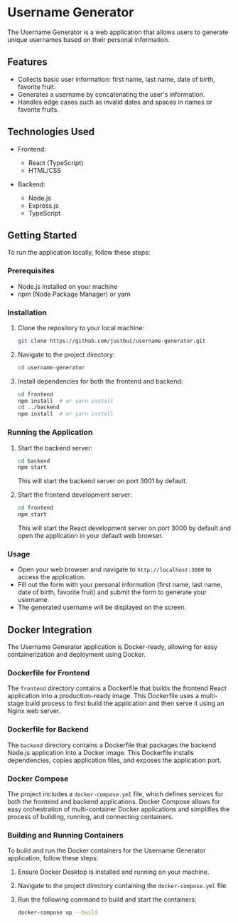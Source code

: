 # Username Generator

The Username Generator is a web application that allows users to generate unique usernames based on their personal information.

## Features

- Collects basic user information: first name, last name, date of birth, favorite fruit.
- Generates a username by concatenating the user's information.
- Handles edge cases such as invalid dates and spaces in names or favorite fruits.

## Technologies Used

- Frontend:
  - React (TypeScript)
  - HTML/CSS

- Backend:
  - Node.js
  - Express.js
  - TypeScript

## Getting Started

To run the application locally, follow these steps:

### Prerequisites

- Node.js installed on your machine
- npm (Node Package Manager) or yarn

### Installation

1. Clone the repository to your local machine:

   ```bash
   git clone https://github.com/justbui/username-generator.git
   ```

2. Navigate to the project directory:

   ```bash
   cd username-generator
   ```

3. Install dependencies for both the frontend and backend:

   ```bash
   cd frontend
   npm install  # or yarn install
   cd ../backend
   npm install  # or yarn install
   ```

### Running the Application

1. Start the backend server:

   ```bash
   cd backend
   npm start
   ```

   This will start the backend server on port 3001 by default.

2. Start the frontend development server:

   ```bash
   cd frontend
   npm start
   ```

   This will start the React development server on port 3000 by default and open the application in your default web browser.

### Usage

- Open your web browser and navigate to `http://localhost:3000` to access the application.
- Fill out the form with your personal information (first name, last name, date of birth, favorite fruit) and submit the form to generate your username.
- The generated username will be displayed on the screen.

## Docker Integration

The Username Generator application is Docker-ready, allowing for easy containerization and deployment using Docker.

### Dockerfile for Frontend

The `frontend` directory contains a Dockerfile that builds the frontend React application into a production-ready image. This Dockerfile uses a multi-stage build process to first build the application and then serve it using an Nginx web server.

### Dockerfile for Backend

The `backend` directory contains a Dockerfile that packages the backend Node.js application into a Docker image. This Dockerfile installs dependencies, copies application files, and exposes the application port.

### Docker Compose

The project includes a `docker-compose.yml` file, which defines services for both the frontend and backend applications. Docker Compose allows for easy orchestration of multi-container Docker applications and simplifies the process of building, running, and connecting containers.

### Building and Running Containers

To build and run the Docker containers for the Username Generator application, follow these steps:

1. Ensure Docker Desktop is installed and running on your machine.
2. Navigate to the project directory containing the `docker-compose.yml` file.
3. Run the following command to build and start the containers:

   ```bash
   docker-compose up --build

